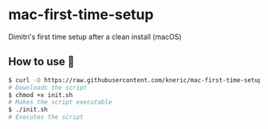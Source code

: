 # mac-first-time-setup
Dimitri's first time setup after a clean install (macOS)

## How to use 🔧
```sh
$ curl -O https://raw.githubusercontent.com/kneric/mac-first-time-setup/master/init.sh
# Downloads the script
$ chmod +x init.sh
# Makes the script executable
$ ./init.sh
# Executes the script
```

